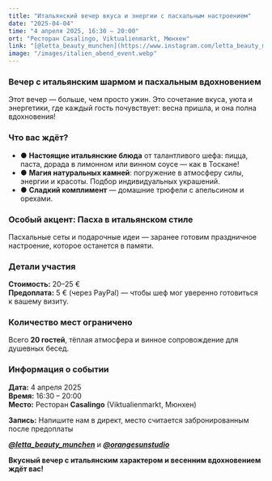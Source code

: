 ```yaml
---
title: "Итальянский вечер вкуса и энергии с пасхальным настроением"
date: "2025-04-04"
time: "4 апреля 2025, 16:30 – 20:00"
ort: "Ресторан Casalingo, Viktualienmarkt, Мюнхен"
link: "[@letta_beauty_munchen](https://www.instagram.com/letta_beauty_munchen), [@orangesunstudio](https://www.instagram.com/orangesunstudio)"
image: "/images/italien_abend_event.webp"
---
```


### Вечер с итальянским шармом и пасхальным вдохновением

Этот вечер — больше, чем просто ужин. Это сочетание вкуса, уюта и энергетики, где каждый гость почувствует: весна пришла, и она полна вдохновения!

### Что вас ждёт?
- ● **Настоящие итальянские блюда** от талантливого шефа: пицца, паста, дорада в лимонном или винном соусе — как в Тоскане!
- ● **Магия натуральных камней**: погружение в атмосферу силы, энергии и красоты. Подбор индивидуальных украшений.
- ● **Сладкий комплимент** — домашние трюфели с апельсином и орехами.

### Особый акцент: Пасха в итальянском стиле
Пасхальные сеты и подарочные идеи — заранее готовим праздничное настроение, которое останется в памяти.

### Детали участия
 **Стоимость:** 20–25 €  
 **Предоплата:** 5 € (через PayPal) — чтобы шеф мог уверенно готовиться к вашему визиту.

### Количество мест ограничено
Всего **20 гостей**, тёплая атмосфера и винное сопровождение для душевных бесед.

### **Информация о событии**
**Дата:** 4 апреля 2025  
**Время:** 16:30 – 20:00  
**Место:** Ресторан **Casalingo** (Viktualienmarkt, Мюнхен)

**Запись:** Напишите нам в директ, место считается забронированным после предоплаты 

***[@letta_beauty_munchen](https://www.instagram.com/letta_viletta?igsh=MXhlcGcyZGM0enl0Yw==)*** и ***[@orangesunstudio](https://www.instagram.com/orangesunstudio)***

**Вкусный вечер с итальянским характером и весенним вдохновением ждёт вас!**
